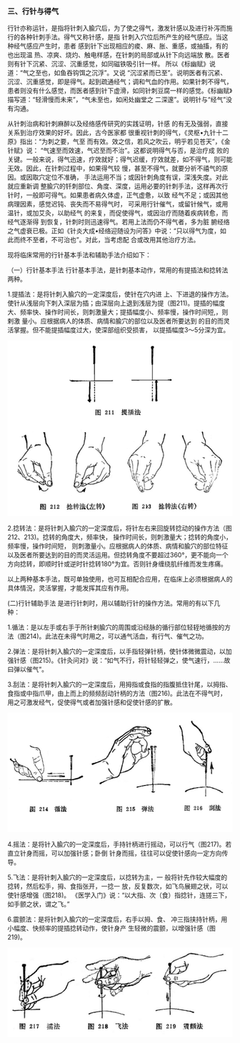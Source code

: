 ### 三、行针与得气

行针亦称运针，是指将针刺入腧穴后，为了使之得气，激发针感以及进行补泻而施行的各种针刺手法。得气又称针感，是指 针刺入穴位后所产生的经气感应。当这种经气感应产生时，患者 感到针下出现相应的痠、麻、胀、重感，或抽搐，有的也出现温 热、凉爽、烧灼、触电样感，在针刺的局部或从针下向远端放 散。医者则有针下沉紧、沉涩、沉重感觉，如同磁铁吸引针一样。 所以《标幽赋》说道：“气之至也，如鱼吞钩饵之沉浮”。又说
“沉涩紧而已至”。说明医者有沉紧、沉涩、沉重感觉，即是得气。起到疏通经气；调和气血的作用。如果针刺不得气，患者则没有什么感觉，而医者感到针下虚滑，如同针刺豆腐一样的感觉。《标幽赋》描写道：“轻滑慢而未来”，“气未至也，如闲处幽堂之 二深邃”。说明针与“经气”没有沟通。

从针刺治病和针刺麻醉以及经络感传研究的实践证明，针感 的有无及强弱，直接关系到治疗效果的好坏。因此，古今医家都 很重视针刺的得气，《灵枢•九针十二原》指出：“为刺之要，气至 而有效。效之信，若风之吹云，明乎若见苍天”，《金针赋》说： “气速至而效速，气迟至而不治”。这都说明得气与否，是治疗成 败的关键。一般来说，得气迅速，疗效就好；得气迟缓，疗效就差，如不得气，则可能无效。因此，在针刺过程中，如果得气较 慢，甚至不得气，就要分祈不禧气的原因。或因取穴定位不准确， 手法运用不当；或因针刺角度有误，深浅失度。对此就应重新调 整腧穴的钎刺部位、角度、深度，运用必要的针刺手法，这样再次行针时，一般即可得气。如果患者病久体虚，正气虚惫，以致 经气不足；或因其他病理因素，感觉迟钝、丧失而不易得气时， 可采用行针催气，或留针候气，或用温针，或加艾灸，以助经气 的来复，而促使得气，或因治疗而随着疾病转愈，而经气逐渐得 到恢复，针刺时则迅速得气。若用上法而仍不得气者，多为脏 腑经络之气虚衰已极。正如《针炎大成•经络迎随设为问答》中说：“只以得气为度，如此而终不至者，不可治也”。对此，当考虑配 合或改用其他治疗方法。	

现将临床常用的行针基本手法和辅助手法介绍如下：

（一）行针基本手法     行针基本手法，是针刺基本动作，常用的有提插法和捻转法两种。	

1.提插法：是将针刺入腧穴的一定深度后，使针在穴内进 上、下进退的操作方法。使针从浅层向下刺入深层为插；由深层向上退到浅层为提（图211)。提插的幅度大、频率快、操作时间长，则刺激量大；提插幅度小、频率慢，操作时间短,，则剌激 量小。应根据病人的体质、病情和腧穴的部位以及医者所要达到 的目的而灵活掌握。但不能提插幅度过大，使深部组织受损害， 以提插幅度3〜5分深为宜。

![](img/图211、212、213.jpg)

2.捻转法：是将针刺入腧穴的一定深度后，将针左右来回旋转捻动的操作方法（图212、213)。捻转的角度大，频率快， 操作时间长，则刺激量大；捻转的角度小，频率慢，操作时间短， 则刺激量小。应根据病人的体质、病情和腧穴的部位特征以及医者所要达到的目的而灵活运用。但捻转角度不要超过360°，更不能向一个方向捻转，即顺时针或逆时针捻转180°为宜。否则针身缠绕肌纤维而发生疼痛。

以上两种基本手法，既可单独使用，也可互相配合应用，在临床上必须根据病人的具体情況，灵活掌握，才能发挥其应有作用。

(二)行针辅助手法    是进行针刺时，用以辅助行针的操作方法。常用的有以下几种：	

1.循法：是以左手或右手于所针剌腧穴的周围或沿经脉的循行部位轻轾地循按的方法（图214)。此法在未得气时用之，可以通气活血，有行气、催气之功。

2.弹法：是将针刺入腧穴的一定深度后，以手指轻弹针柄，使针体微微震动，以加强针感（图215)。《针灸问对》说：“如气不行，将针轻轻弹之，使气速行，……故曰弹以催气“。

3.刮法：是将针刺入腧穴的一定深度后，用拇指或食指的指腹抵住针尾，以拇指、食指或中指爪甲，由上而上的频频刮动针柄的方法（图216)。此法在不得气时，用之可激发经气，促使得气或者加强针感和促使针感的扩散。

![](img/图214、215、216.jpg)

4.摇法：是将针入腧穴的一定深度后，手持针柄进行摇动，可以行气（图217)。若直立针身而摇，可以加强针感；卧倒 针身而摇，往往可以促使针感向一定方向传导。

5.飞法：是将针刺入腧穴的一定深度后，以捻转为主，一 般将针先作较大幅度的捻转，然后松手，拇、食指张开，一捻一 放，反复数次，如飞鸟展翅之状，可以使针感增强（图218)。 《医学入门》说：“以大指、次（食）指捻针，连搓三下，如手颤之状，谓之飞。”

6.震颤法：是将针刺入腧穴的一定深度后，右手以拇、食、 冲三指挟持针柄，用小幅度、快频率的提插捻转动作，使针身产 生轻微的震颤，以增强针感（图219)。

![](img/图217、218、219.jpg)
